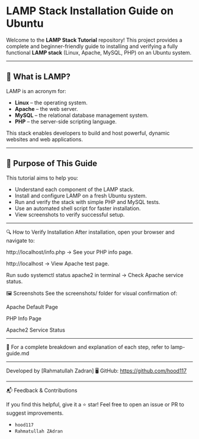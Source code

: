# LAMP Stack Installation Guide on Ubuntu

Welcome to the **LAMP Stack Tutorial** repository! This project provides a complete and beginner-friendly guide to installing and verifying a fully functional **LAMP stack** (Linux, Apache, MySQL, PHP) on an Ubuntu system.

---

## 📌 What is LAMP?

LAMP is an acronym for:
- **Linux** – the operating system.
- **Apache** – the web server.
- **MySQL** – the relational database management system.
- **PHP** – the server-side scripting language.

This stack enables developers to build and host powerful, dynamic websites and web applications.

---

## 🎯 Purpose of This Guide

This tutorial aims to help you:
- Understand each component of the LAMP stack.
- Install and configure LAMP on a fresh Ubuntu system.
- Run and verify the stack with simple PHP and MySQL tests.
- Use an automated shell script for faster installation.
- View screenshots to verify successful setup.

---
🔍 How to Verify Installation
After installation, open your browser and navigate to:

http://localhost/info.php → See your PHP info page.

http://localhost → View Apache test page.

Run sudo systemctl status apache2 in terminal → Check Apache service status.

🖼️ Screenshots
See the screenshots/ folder for visual confirmation of:

Apache Default Page

PHP Info Page

Apache2 Service Status

---
📖 For a complete breakdown and explanation of each step, refer to lamp-guide.md


---
Developed by [Rahmatullah Zadran]
🖥️ GitHub: https://github.com/hood117

---
📬 Feedback & Contributions

If you find this helpful, give it a ⭐ star!
Feel free to open an issue or PR to suggest improvements.

- `hood117`
- `Rahmatullah ZAdran`

